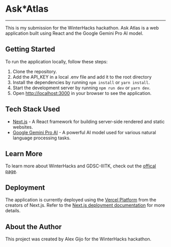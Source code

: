 
# Ask*Atlas
---
This is my submission for the WinterHacks hackathon. Ask Atlas is a web application built using React and the Google Gemini Pro AI model.

## Getting Started

To run the application locally, follow these steps:

1. Clone the repository.
2. Add the API_KEY in a local .env file and add it to the root directory
3. Install the dependencies by running `npm install` or `yarn install`.
4. Start the development server by running `npm run dev` or `yarn dev`.
5. Open [http://localhost:3000](http://localhost:3000) in your browser to see the application.

## Tech Stack Used

- [Next.js](https://nextjs.org/) - A React framework for building server-side rendered and static websites.
- [Google Gemini Pro AI](https://www.google.com/gemini/) - A powerful AI model used for various natural language processing tasks.

## Learn More

To learn more about WinterHacks and GDSC-IIITK, check out the [offical page](https://gdsc.community.dev/indian-institute-of-information-technology-kottayam/).

## Deployment

The application is currently deployed using the [Vercel Platform](https://vercel.com/new?utm_medium=default-template&filter=next.js&utm_source=create-next-app&utm_campaign=create-next-app-readme) from the creators of Next.js. Refer to the [Next.js deployment documentation](https://nextjs.org/docs/deployment) for more details.

## About the Author

This project was created by Alex Gijo for the WinterHacks hackathon.
